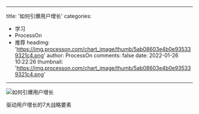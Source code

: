 
---
title: '如何引爆用户增长'
categories: 
 - 学习
 - ProcessOn
 - 推荐
headimg: 'https://img.processon.com/chart_image/thumb/5ab08603e4b0e935339321c4.png'
author: ProcessOn
comments: false
date: 2022-01-26 10:22:26
thumbnail: 'https://img.processon.com/chart_image/thumb/5ab08603e4b0e935339321c4.png'
---

<div>   
<img class="thumb" alt="如何引爆用户增长" src="https://img.processon.com/chart_image/thumb/5ab08603e4b0e935339321c4.png" referrerpolicy="no-referrer">
<p>驱动用户增长的7大战略要素</p>  
</div>
            